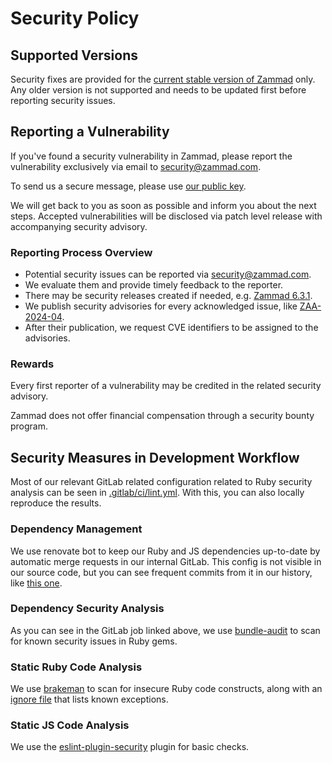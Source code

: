 # Security Policy

## Supported Versions

Security fixes are provided for the [current stable version of Zammad](https://zammad.com/releases) only.
Any older version is not supported and needs to be updated first before reporting security issues.

## Reporting a Vulnerability

If you've found a security vulnerability in Zammad,
please report the vulnerability exclusively via email
to [security@zammad.com](mailto:security@zammad.com).

To send us a secure message, please use [our public key](SECURITY.asc).

We will get back to you as soon as possible and inform
you about the next steps. Accepted vulnerabilities will
be disclosed via patch level release with accompanying
security advisory.

### Reporting Process Overview

- Potential security issues can be reported via [security@zammad.com](mailto:security@zammad.com).
- We evaluate them and provide timely feedback to the reporter.
- There may be security releases created if needed, e.g. [Zammad 6.3.1](https://zammad.com/en/releases/6-3-1).
- We publish security advisories for every acknowledged issue, like [ZAA-2024-04](https://zammad.com/en/advisories/zaa-2024-04).
- After their publication, we request CVE identifiers to be assigned to the advisories.

### Rewards

Every first reporter of a vulnerability may be credited
in the related security advisory.

Zammad does not offer financial compensation through a
security bounty program.

## Security Measures in Development Workflow

Most of our relevant GitLab related configuration related to
Ruby security analysis can be seen in [.gitlab/ci/lint.yml](.gitlab/ci/lint.yml#L49).
With this, you can also locally reproduce the results.

### Dependency Management

We use renovate bot to keep our Ruby and JS dependencies up-to-date by automatic merge requests in our internal GitLab.
This config is not visible in our source code, but you can see frequent commits from it in our history, like
[this one](https://github.com/zammad/zammad/commit/a61b205e4ba41fca1ec7c85323ec6045fc3672e5).

### Dependency Security Analysis

As you can see in the GitLab job linked above, we use
[bundle-audit](https://github.com/rubysec/bundler-audit) to scan for
known security issues in Ruby gems.

### Static Ruby Code Analysis

We use [brakeman](https://brakemanscanner.org/) to scan for
insecure Ruby code constructs, along with an [ignore file](config/brakeman.ignore)
that lists known exceptions.

### Static JS Code Analysis

We use the [eslint-plugin-security](https://www.npmjs.com/package/eslint-plugin-security) plugin for
basic checks.
